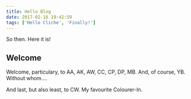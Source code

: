 ```yaml
---
title: Hello Blog
date: 2017-02-16 19:42:59
tags: ['Hello Cliche', 'Finally!']
---
```

So then.
Here it is!

## Welcome
Welcome, particulary, to AA, AK, AW, CC, CP, DP, MB. And, of course, YB. Without whom....

And last, but also least, to CW. My favourite Colourer-In.
